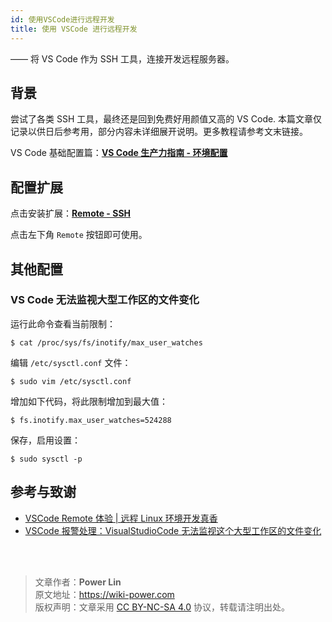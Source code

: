 ```yaml
---
id: 使用VSCode进行远程开发
title: 使用 VSCode 进行远程开发
---
```


—— 将 VS Code 作为 SSH 工具，连接开发远程服务器。

## 背景

尝试了各类 SSH 工具，最终还是回到免费好用颜值又高的 VS Code.
本篇文章仅记录以供日后参考用，部分内容未详细展开说明。更多教程请参考文末链接。

VS Code 基础配置篇：[**VS Code 生产力指南 - 环境配置**](VSCode生产力指南-环境配置)

## 配置扩展

点击安装扩展：[**Remote - SSH**](https://marketplace.visualstudio.com/items?itemName=ms-vscode-remote.remote-ssh)

点击左下角 `Remote` 按钮即可使用。

## 其他配置

### VS Code 无法监视大型工作区的文件变化

运行此命令查看当前限制：

```shell
$ cat /proc/sys/fs/inotify/max_user_watches
```

编辑 `/etc/sysctl.conf` 文件：

```shell
$ sudo vim /etc/sysctl.conf
```

增加如下代码，将此限制增加到最大值：

```shell
$ fs.inotify.max_user_watches=524288
```

保存，启用设置：

```shell
$ sudo sysctl -p
```

## 参考与致谢

- [VSCode Remote 体验 | 远程 Linux 环境开发真香](https://zhuanlan.zhihu.com/p/64849549)
- [VSCode 报警处理：VisualStudioCode 无法监视这个大型工作区的文件变化](http://www.deadnine.com/somehow/2019/0208/1481.html)

<br />

<br />

> 文章作者：**Power Lin**  
> 原文地址：<https://wiki-power.com>  
> 版权声明：文章采用 [CC BY-NC-SA 4.0](https://creativecommons.org/licenses/by/4.0/deed.zh) 协议，转载请注明出处。
